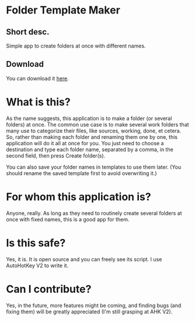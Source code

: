 # Folder Template Maker

## Short desc.

Simple app to create folders at once with different names.

## Download
You can download it [here](https://github.com/ndaruwibowo/Folder-template-maker/releases/tag/Release).

# What is this?

As the name suggests, this application is to make a folder (or several folders) at once. The common use case is to make several work folders that many use to categorize their files, like sources, working, done, et cetera. So, rather than making each folder and renaming them one by one, this application will do it all at once for you. You just need to choose a destination and type each folder name, separated by a comma, in the second field, then press Create folder(s).

You can also save your folder names in templates to use them later. (You should rename the saved template first to avoid overwriting it.)

# For whom this application is?

Anyone, really. As long as they need to routinely create several folders at once with fixed names, this is a good app for them.

# Is this safe?

Yes, it is. It is open source and you can freely see its script. I use AutoHotKey V2 to write it.

# Can I contribute?

Yes, in the future, more features might be coming, and finding bugs (and fixing them) will be greatly appreciated (I'm still grasping at AHK V2).
